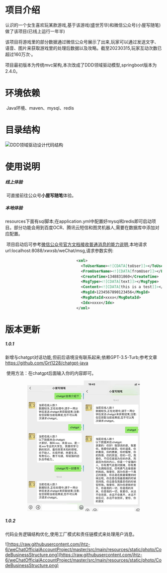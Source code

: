 # 项目介绍

​    认识的一个女生喜欢玩某款游戏,基于该游戏(盛世芳华)和微信公众号(小屋写随笔)做了该项目(已线上运行一年半)

​    该项目将游戏里的部分数据通过微信公众号展示了出来,玩家可以通过发送文字、语音、图片来获取游戏里的处理后数据以及攻略。截至20230315,玩家互动次数已超过160万次·。

​    项目最初版本为传统mvc架构,本次改成了DDD领域驱动模型,springboot版本为2.4.0。

# 环境依赖

​    Java环境、maven、mysql、redis

# 目录结构

![DDD领域驱动设计代码结构](https://camo.githubusercontent.com/cf8db1dc38030cf016579b41bead75902c33c279034ad933c8d9f3f81fd3bb7d/68747470733a2f2f7777772e3532306d79662e636f6d3a383038392f4444442545392541322538362545352539462539462545392541392542312545352538412541382545382541452542452545382541452541312545342542422541332545372541302538312545372542422539332545362539452538342e706e67)

# 使用说明

#####     线上体验

​    可直接前往公众号**小屋写随笔**体验。

#####     本地体验

​    resources下面有sql脚本;在application.yml中配置好mysql和redis即可启动项目。部分功能会用到百度OCR、腾讯云短信和图灵机器人,需要在数据库中添加对应配置。

​    项目启动后可参考[微信公众号官方文档接收普通消息的能力说明](https://developers.weixin.qq.com/doc/offiaccount/Message_Management/Receiving_standard_messages.html),本地请求url:localhost:8088/xwxsb/weChat/msg,请求参数实例:

```xml
                                <xml>
                                  <ToUserName><![CDATA[toUser]]></ToUserName>
                                  <FromUserName><![CDATA[fromUser]]></FromUserName>
                                  <CreateTime>1348831860</CreateTime>
                                  <MsgType><![CDATA[text]]></MsgType>
                                  <Content><![CDATA[this is a test]]></Content>
                                  <MsgId>1234567890123456</MsgId>
                                  <MsgDataId>xxxx</MsgDataId>
                                  <Idx>xxxx</Idx>
                                </xml>
```

# 版本更新

##### 1.0.1

​    新增与chatgpt对话功能,但前后语境没有联系起来;依赖GPT-3.5-Turb;参考文章 https://github.com/Grt1228/chatgpt-java

​    使用方法：在chatgpt后面输入你的内容即可。

<center>
<figure>
<img src="https://raw.githubusercontent.com/jhtz-6/weChatOfficialAccountProject/master/src/main/resources/static/photo/chatgpt001.jpg" /><img src="https://raw.githubusercontent.com/jhtz-6/weChatOfficialAccountProject/master/src/main/resources/static/photo/chatgpt002.jpg" />
</figure>
</center>

##### 1.0.2

代码业务逻辑结构优化,使用工厂模式和责任链模式来处理用户消息。

![https://raw.githubusercontent.com/jhtz-6/weChatOfficialAccountProject/master/src/main/resources/static/photo/CodeBusinessStructure.png](https://raw.githubusercontent.com/jhtz-6/weChatOfficialAccountProject/master/src/main/resources/static/photo/CodeBusinessStructure.png)



